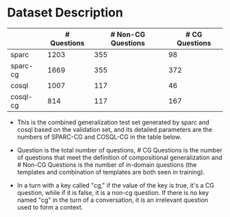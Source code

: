# Dataset Description

|          | # Questions | # Non-CG Questions | # CG Questions |
| -------- | ----------- | ------------------ | -------------- |
| sparc    | 1203        | 355                | 98             |
| sparc-cg | 1669        | 355                | 372            |
| cosql    | 1007        | 117                | 46             |
| cosql-cg | 814         | 117                | 167            |


* This is the combined generalization test set generated by sparc and cosql based on the validation set, and its detailed parameters are the numbers of SPARC-CG and COSQL-CG in the table below.

* Question is the total number of questions, # CG Questions is the number of questions that meet the definition of compositional generalization and # Non-CG Questions is the number of in-domain questions (the templates and combination of templates are both seen in training).
* In a turn with a key called "cg," if the value of the key is true, it's a CG question, while if it is false, it is a non-cg question. If there is no key named "cg" in the turn of a conversation, it is an irrelevant question used to form a context.
